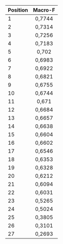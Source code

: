 | **Position**          | **Macro-F** |
|-------------------|:-------:|
|                 1 |  0,7744 |
|                 2 |  0,7314 |
|                 3 |  0,7256 |
|                 4 |  0,7183 |
|                 5 |   0,702 |
|                 6 |  0,6983 |
|                 7 |  0,6922 |
|                 8 |  0,6821 |
|                 9 |  0,6755 |
|                10 |  0,6744 |
|                11 |   0,671 |
|                12 |  0,6684 |
|                13 |  0,6657 |
|                14 |  0,6638 |
|                15 |  0,6604 |
|                16 |  0,6602 |
|                17 |  0,6546 |
|                18 |  0,6353 |
|                19 |  0,6328 |
|                20 |  0,6212 |
|                21 |  0,6094 |
|                22 |  0,6031 |
|                23 |  0,5265 |
|                24 |  0,5024 |
|                25 |  0,3805 |
|                26 |  0,3101 |
|                27 |  0,2693 |